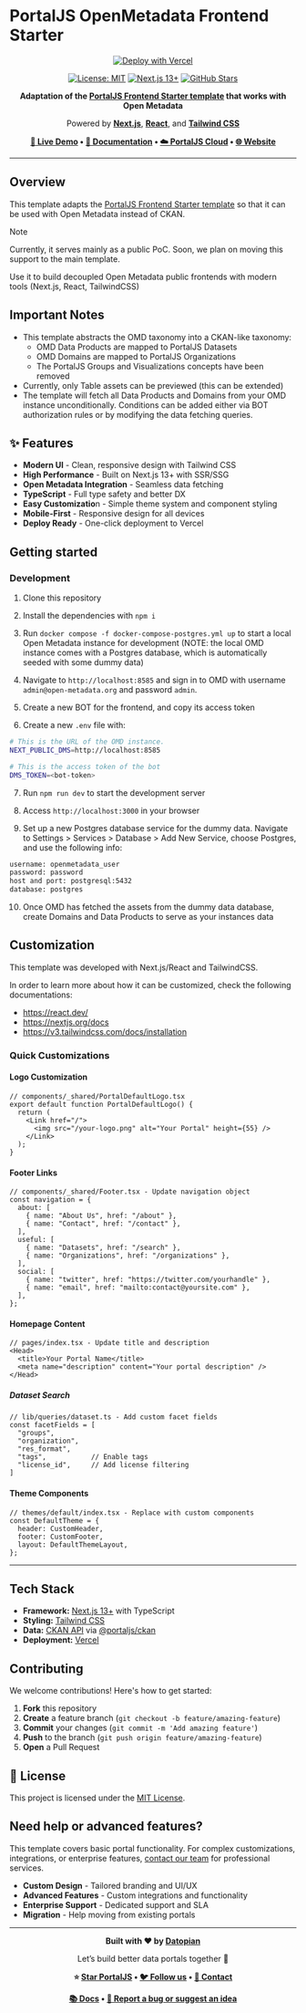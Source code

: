 # PortalJS OpenMetadata Frontend Starter

<div align="center">

[![Deploy with Vercel](https://vercel.com/button)](https://vercel.com/import/project?template=https://github.com/datopian/portaljs-frontend-starter)

[![License: MIT](https://img.shields.io/badge/License-MIT-yellow.svg)](https://opensource.org/licenses/MIT) [![Next.js 13+](https://img.shields.io/badge/Next.js-13%2B-black?logo=next.js&logoColor=white)](https://nextjs.org/) [![GitHub Stars](https://img.shields.io/github/stars/datopian/portaljs?style=social)](https://github.com/datopian/portaljs/stargazers)

**Adaptation of the [PortalJS Frontend Starter template](https://github.com/datopian/portaljs-frontend-starter) that works with Open Metadata**

Powered by **[Next.js](https://nextjs.org)**, **[React](https://react.dev/)**, and **[Tailwind CSS](https://tailwindcss.com/)**

**[🚀 Live Demo](https://portaljs-cloud-frontend-template.vercel.app/) • [📖 Documentation](https://portaljs.com/docs) • [☁️ PortalJS Cloud](https://cloud.portaljs.com/) • [🌐 Website](https://portaljs.com/)**

</div>

---

## Overview

This template adapts the [PortalJS Frontend Starter template](https://github.com/datopian/portaljs-frontend-starter) so that it can be used with Open Metadata instead of CKAN.

> [!NOTE]
> Currently, it serves mainly as a public PoC. Soon, we plan on moving this support to the main template.

Use it to build decoupled Open Metadata public frontends with modern tools (Next.js, React, TailwindCSS)

## Important Notes

- This template abstracts the OMD taxonomy into a CKAN-like taxonomy:
  - OMD Data Products are mapped to PortalJS Datasets
  - OMD Domains are mapped to PortalJS Organizations
  - The PortalJS Groups and Visualizations concepts have been removed
- Currently, only Table assets can be previewed (this can be extended)
- The template will fetch all Data Products and Domains from your OMD instance unconditionally. Conditions can be added either via BOT authorization rules or by modifying the data fetching queries.

## ✨ Features

- **Modern UI** - Clean, responsive design with Tailwind CSS
- **High Performance** - Built on Next.js 13+ with SSR/SSG
- **Open Metadata Integration** - Seamless data fetching
- **TypeScript** - Full type safety and better DX
- **Easy Customizatio**n - Simple theme system and component styling
- **Mobile-First** - Responsive design for all devices
- **Deploy Ready** - One-click deployment to Vercel

## Getting started

### Development

1) Clone this repository

2) Install the dependencies with `npm i`

3) Run `docker compose -f docker-compose-postgres.yml up` to start a local Open Metadata instance for development (NOTE: the local OMD instance comes with a Postgres database, which is automatically seeded with some dummy data)

4) Navigate to `http://localhost:8585` and sign in to OMD with username `admin@open-metadata.org` and password `admin`.

5) Create a new BOT for the frontend, and copy its access token

6) Create a new `.env` file with:

```bash
# This is the URL of the OMD instance. 
NEXT_PUBLIC_DMS=http://localhost:8585

# This is the access token of the bot
DMS_TOKEN=<bot-token>
```

7) Run `npm run dev` to start the development server

8) Access `http://localhost:3000` in your browser

9) Set up a new Postgres database service for the dummy data. Navigate to Settings > Services > Database > Add New Service, choose Postgres, and use the following info:

```bash
username: openmetadata_user
password: password
host and port: postgresql:5432
database: postgres
```

10) Once OMD has fetched the assets from the dummy data database, create Domains and Data Products to serve as your instances data

## Customization

This template was developed with Next.js/React and TailwindCSS.

In order to learn more about how it can be customized, check the following documentations:

- https://react.dev/
- https://nextjs.org/docs
- https://v3.tailwindcss.com/docs/installation

### Quick Customizations

#### Logo Customization

```tsx
// components/_shared/PortalDefaultLogo.tsx
export default function PortalDefaultLogo() {
  return (
    <Link href="/">
      <img src="/your-logo.png" alt="Your Portal" height={55} />
    </Link>
  );
}
```

#### Footer Links

```tsx
// components/_shared/Footer.tsx - Update navigation object
const navigation = {
  about: [
    { name: "About Us", href: "/about" },
    { name: "Contact", href: "/contact" },
  ],
  useful: [
    { name: "Datasets", href: "/search" },
    { name: "Organizations", href: "/organizations" },
  ],
  social: [
    { name: "twitter", href: "https://twitter.com/yourhandle" },
    { name: "email", href: "mailto:contact@yoursite.com" },
  ],
};
```

#### Homepage Content

```tsx
// pages/index.tsx - Update title and description
<Head>
  <title>Your Portal Name</title>
  <meta name="description" content="Your portal description" />
</Head>
```

##### Dataset Search

```tsx
// lib/queries/dataset.ts - Add custom facet fields
const facetFields = [
  "groups",
  "organization",
  "res_format",
  "tags",           // Enable tags
  "license_id",     // Add license filtering
]
```

#### Theme Components

```tsx
// themes/default/index.tsx - Replace with custom components
const DefaultTheme = {
  header: CustomHeader,
  footer: CustomFooter,
  layout: DefaultThemeLayout,
};
```

---

## Tech Stack

- **Framework:** [Next.js 13+](https://nextjs.org/) with TypeScript
- **Styling:** [Tailwind CSS](https://tailwindcss.com/)
- **Data:** [CKAN API](https://docs.ckan.org/en/2.10/api/) via [@portaljs/ckan](https://www.npmjs.com/package/@portaljs/ckan)
- **Deployment:** [Vercel](https://vercel.com/)

## Contributing

We welcome contributions! Here's how to get started:

1. **Fork** this repository
2. **Create** a feature branch (`git checkout -b feature/amazing-feature`)
3. **Commit** your changes (`git commit -m 'Add amazing feature'`)
4. **Push** to the branch (`git push origin feature/amazing-feature`)
5. **Open** a Pull Request

## 📄 License

This project is licensed under the [MIT License](https://opensource.org/licenses/MIT).

## Need help or advanced features?

This template covers basic portal functionality. For complex customizations, integrations, or enterprise features, [contact our team](mailto:portaljs@datopian.com) for professional services.

- **Custom Design** - Tailored branding and UI/UX
- **Advanced Features** - Custom integrations and functionality
- **Enterprise Support** - Dedicated support and SLA
- **Migration** - Help moving from existing portals

---

<div align="center">

**Built with ❤️ by [Datopian](https://datopian.com/)**

Let’s build better data portals together 🚀

**⭐️ [Star PortalJS](https://github.com/datopian/portaljs) • [🐦 Follow us](https://www.linkedin.com/company/10340373) • [💬 Contact](mailto:portaljs@datopian.com)**

**[📚 Docs](https://portaljs.com/docs) • [ 🐛 Report a bug or suggest an idea](https://github.com/datopian/portaljs/issues)**

</div>
